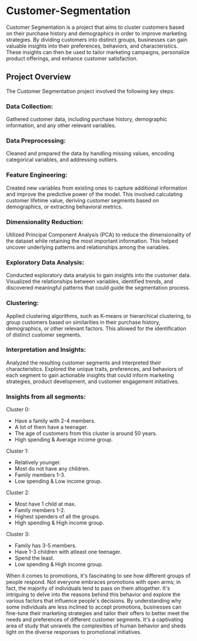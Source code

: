 # Customer-Segmentation
Customer Segmentation is a project that aims to cluster customers based on their purchase history and demographics in order to improve marketing strategies. By dividing customers into distinct groups, businesses can gain valuable insights into their preferences, behaviors, and characteristics. These insights can then be used to tailor marketing campaigns, personalize product offerings, and enhance customer satisfaction.

## Project Overview
The Customer Segmentation project involved the following key steps:
### Data Collection: 
Gathered customer data, including purchase history, demographic information, and any other relevant variables.
### Data Preprocessing:
Cleaned and prepared the data by handling missing values, encoding categorical variables, and addressing outliers.
### Feature Engineering: 
Created new variables from existing ones to capture additional information and improve the predictive power of the model. This involved calculating customer lifetime value, deriving customer segments based on demographics, or extracting behavioral metrics.
### Dimensionality Reduction: 
Utilized Principal Component Analysis (PCA) to reduce the dimensionality of the dataset while retaining the most important information. This helped uncover underlying patterns and relationships among the variables.
### Exploratory Data Analysis: 
Conducted exploratory data analysis to gain insights into the customer data. Visualized the relationships between variables, identified trends, and discovered meaningful patterns that could guide the segmentation process.
### Clustering: 
Applied clustering algorithms, such as K-means or hierarchical clustering, to group customers based on similarities in their purchase history, demographics, or other relevant factors. This allowed for the identification of distinct customer segments.
### Interpretation and Insights: 
Analyzed the resulting customer segments and interpreted their characteristics. Explored the unique traits, preferences, and behaviors of each segment to gain actionable insights that could inform marketing strategies, product development, and customer engagement initiatives.

### Insights from all segments:

Cluster 0: 
- Have a family with 2-4 members.
- A lot of them have a teenager.
- The age of customers from this cluster is around 50 years.
- High spending & Average income group.

Cluster 1: 
- Relatively younger.
- Most do not have any children.
- Family members 1-3.
- Low spending & Low income group.

Cluster 2:
- Most have 1 child at max.
- Family members 1-2.
- Highest spenders of all the groups.
- High spending & High income group.

Cluster 3:
- Family has 3-5 members.
- Have 1-3 children with atleast one teenager.
- Spend the least.
- Low spending & High income group.

When it comes to promotions, it's fascinating to see how different groups of people respond. Not everyone embraces promotions with open arms; in fact, the majority of individuals tend to pass on them altogether. It's intriguing to delve into the reasons behind this behavior and explore the various factors that influence people's decisions. By understanding why some individuals are less inclined to accept promotions, businesses can fine-tune their marketing strategies and tailor their offers to better meet the needs and preferences of different customer segments. It's a captivating area of study that unravels the complexities of human behavior and sheds light on the diverse responses to promotional initiatives.
